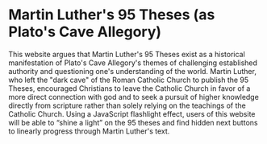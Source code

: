 # Martin Luther's 95 Theses (as Plato's Cave Allegory)

This website argues that Martin Luther's 95 Theses exist as a historical manifestation of Plato's Cave Allegory's themes of challenging established authority and questioning one's understanding of the world. Martin Luther, who left the "dark cave" of the Roman Catholic Church to publish the 95 Theses, encouraged Christians to leave the Catholic Church in favor of a more direct connection with god and to seek a pursuit of higher knowledge directly from scripture rather than solely relying on the teachings of the Catholic Church. Using a JavaScript flashlight effect, users of this website will be able to “shine a light” on the 95 theses and find hidden next buttons to linearly progress through Martin Luther's text.
